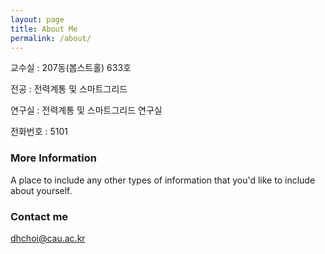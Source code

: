```yaml
---
layout: page
title: About Me
permalink: /about/
---
```


교수실 : 207동(봅스트홀) 633호

전공 : 전력계통 및 스마트그리드

연구실 : 전력계통 및 스마트그리드 연구실

전화번호 : 5101

### More Information

A place to include any other types of information that you'd like to include about yourself.

### Contact me

[dhchoi@cau.ac.kr](mailto:dhchoi@cau.ac.kr)
